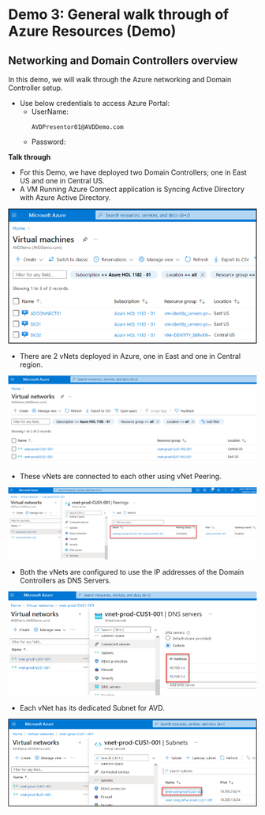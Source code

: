 # **Demo 3: General walk through of Azure Resources (Demo)**

## **Networking and Domain Controllers overview**

In this demo, we will walk through the Azure networking and Domain Controller setup.

   - Use below credentials to access Azure Portal:
      - UserName:
         ```
         AVDPresentor01@AVDDemo.com
         ```
      - Password:
         <inject key="demo Admin Password" />

**Talk through**   
 - For this Demo, we have deployed two Domain Controllers; one in East US and one in Central US.
 - A VM Running Azure Connect application is Syncing Active Directory with Azure Active Directory.

![ws name.](media/img31.png)

- There are 2 vNets deployed in Azure, one in East and one in Central region.

![ws name.](media/img32.png)

- These vNets are connected to each other using vNet Peering.

![ws name.](media/img33.png)

- Both the vNets are configured to use the IP addresses of the Domain Controllers as DNS Servers.   
   
![ws name.](media/img34.png)

- Each vNet has its dedicated Subnet for AVD.

![ws name.](media/img35.png)

